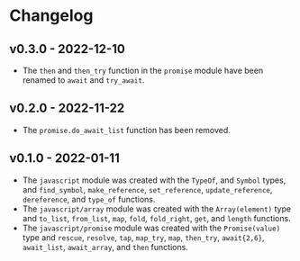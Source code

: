 # Changelog

## v0.3.0 - 2022-12-10

- The `then` and `then_try` function in the `promise` module have been renamed
  to `await` and `try_await`.
## v0.2.0 - 2022-11-22

- The `promise.do_await_list` function has been removed.

## v0.1.0 - 2022-01-11

- The `javascript` module was created with the `TypeOf`, and `Symbol` types, and
  `find_symbol`, `make_reference`, `set_reference`, `update_reference`,
  `dereference`, and `type_of` functions.
- The `javascript/array` module was created with the `Array(element)` type and
  `to_list`, `from_list`, `map`, `fold`, `fold_right`, `get`, and `length`
  functions.
- The `javascript/promise` module was created with the `Promise(value)` type and
  `rescue`, `resolve`, `tap`, `map_try`, `map`, `then_try`, `await{2,6}`,
  `await_list`, `await_array`, and `then` functions.
